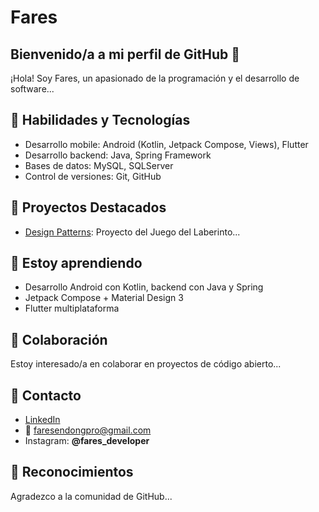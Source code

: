 # Fares

## Bienvenido/a a mi perfil de GitHub 👋
¡Hola! Soy Fares, un apasionado de la programación y el desarrollo de software...

## 🚀 Habilidades y Tecnologías
- Desarrollo mobile: Android (Kotlin, Jetpack Compose, Views), Flutter  
- Desarrollo backend: Java, Spring Framework  
- Bases de datos: MySQL, SQLServer  
- Control de versiones: Git, GitHub  

## 🔭 Proyectos Destacados
- [Design Patterns](https://github.com/faresuclm/design_patterns): Proyecto del Juego del Laberinto...

## 🌱 Estoy aprendiendo
- Desarrollo Android con Kotlin, backend con Java y Spring  
- Jetpack Compose + Material Design 3  
- Flutter multiplataforma  

## 👯 Colaboración
Estoy interesado/a en colaborar en proyectos de código abierto...

## 💬 Contacto
- [LinkedIn](https://www.linkedin.com/in/fares-endong/)  
- 📧 faresendongpro@gmail.com  
- Instagram: **@fares_developer**

## 🌟 Reconocimientos
Agradezco a la comunidad de GitHub...

